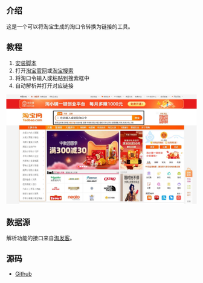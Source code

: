 ## 介绍
这是一个可以将淘宝生成的淘口令转换为链接的工具。

## 教程
1. [安装脚本](https://greasyfork.org/scripts/411432)
2. 打开[淘宝官网](https://www.taobao.com/)或[淘宝搜索](https://s.taobao.com/)
3. 将淘口令输入或粘贴到搜索框中
4. 自动解析并打开对应链接

![图片_1](.github/image_1.jpg)

## 数据源
解析功能的接口来自[淘发客](https://www.taofake.com/tools/tkljm/)。

## 源码
- [Github](https://github.com/Coolkkmeat/TaobaoCommandParse)